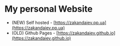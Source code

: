 # My personal Website

* (NEW) Self hosted - [https://zakandaiev.pp.ua](https://zakandaiev.pp.ua)
* (OLD) Github Pages - [https://zakandaiev.github.io](https://zakandaiev.github.io)
